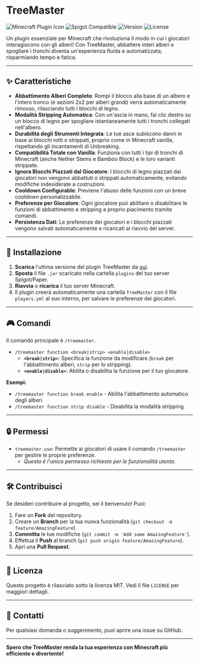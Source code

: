 # TreeMaster

![Minecraft Plugin Icon](https://img.shields.io/badge/Minecraft-Plugin-brightgreen)
![Spigot Compatible](https://img.shields.io/badge/Spigot-Compatible-orange)
![Version](https://img.shields.io/badge/Version-1.0.0-blue)
![License](https://img.shields.io/github/license/Gabry-Dev/TreeMaster?color=red)

Un plugin essenziale per Minecraft che rivoluziona il modo in cui i giocatori interagiscono con gli alberi! Con TreeMaster, abbattere interi alberi e spogliare i tronchi diventa un'esperienza fluida e automatizzata, risparmiando tempo e fatica.

---

## ✨ Caratteristiche

* **Abbattimento Alberi Completo**: Rompi il blocco alla base di un albero e l'intero tronco (e sezioni 2x2 per alberi grandi) verrà automaticamente rimosso, rilasciando tutti i blocchi di legno.
* **Modalità Stripping Automatica**: Con un'ascia in mano, fai clic destro su un blocco di legno per spogliare istantaneamente tutti i tronchi collegati nell'albero.
* **Durabilità degli Strumenti Integrata**: Le tue asce subiscono danni in base ai blocchi rotti o strippati, proprio come in Minecraft vanilla, rispettando gli incantamenti di Unbreaking.
* **Compatibilità Totale con Vanilla**: Funziona con tutti i tipi di tronchi di Minecraft (anche Nether Stems e Bamboo Block) e le loro varianti strippate.
* **Ignora Blocchi Piazzati dal Giocatore**: I blocchi di legno piazzati dai giocatori non vengono abbattuti o strippati automaticamente, evitando modifiche indesiderate a costruzioni.
* **Cooldown Configurable**: Previene l'abuso delle funzioni con un breve cooldown personalizzabile.
* **Preferenze per Giocatore**: Ogni giocatore può abilitare o disabilitare le funzioni di abbattimento e stripping a proprio piacimento tramite comandi.
* **Persistenza Dati**: Le preferenze dei giocatori e i blocchi piazzati vengono salvati automaticamente e ricaricati al riavvio del server.

---

## 🚀 Installazione

1.  **Scarica** l'ultima versione del plugin TreeMaster da [qui](https://www.spigotmc.org/resources/treemaster.125930/).
2.  **Sposta** il file `.jar` scaricato nella cartella `plugins` del tuo server Spigot/Paper.
3.  **Riavvia** o **ricarica** il tuo server Minecraft.
4.  Il plugin creerà automaticamente una cartella `TreeMaster` con il file `players.yml` al suo interno, per salvare le preferenze dei giocatori.

---

## 🎮 Comandi

Il comando principale è `/treemaster`.

* `/treemaster function <break|strip> <enable|disable>`
    * **`<break|strip>`**: Specifica la funzione da modificare (`break` per l'abbattimento alberi, `strip` per lo stripping).
    * **`<enable|disable>`**: Abilita o disabilita la funzione per il tuo giocatore.

**Esempi:**
* `/treemaster function break enable` - Abilita l'abbattimento automatico degli alberi.
* `/treemaster function strip disable` - Disabilita la modalità stripping.

---

## 🔒 Permessi

* `treemaster.use`: Permette ai giocatori di usare il comando `/treemaster` per gestire le proprie preferenze.
    * *Questo è l'unico permesso richiesto per le funzionalità utente.*

---

## 🛠️ Contribuisci

Se desideri contribuire al progetto, sei il benvenuto! Puoi:

1.  Fare un **Fork** del repository.
2.  Creare un **Branch** per la tua nuova funzionalità (`git checkout -b feature/AmazingFeature`).
3.  **Committa** le tue modifiche (`git commit -m 'Add some AmazingFeature'`).
4.  Effettua il **Push** al branch (`git push origin feature/AmazingFeature`).
5.  Apri una **Pull Request**.

---

## 📄 Licenza

Questo progetto è rilasciato sotto la licenza MIT. Vedi il file `LICENSE` per maggiori dettagli.

---

## 📧 Contatti

Per qualsiasi domanda o suggerimento, puoi aprire una issue su GitHub.

---

**Spero che TreeMaster renda la tua esperienza con Minecraft più efficiente e divertente!**
